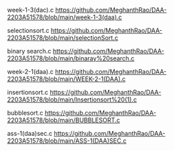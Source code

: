 week-1-3(dac).c   https://github.com/MeghanthRao/DAA-2203A51578/blob/main/week-1-3(daa).c

selectionsort.c    https://github.com/MeghanthRao/DAA-2203A51578/blob/main/selectionSort.c

binary search.c       https://github.com/MeghanthRao/DAA-2203A51578/blob/main/binaray%20search.c

week-2-1(daa).c       https://github.com/MeghanthRao/DAA-2203A51578/blob/main/WEEK-2-1(DAA).c

insertionsort.c      https://github.com/MeghanthRao/DAA-2203A51578/blob/main/Insertionsort%20(1).c

bubblesort.c         https://github.com/MeghanthRao/DAA-2203A51578/blob/main/BUBBLESORT.c

ass-1(daa)sec.c      https://github.com/MeghanthRao/DAA-2203A51578/blob/main/ASS-1(DAA)SEC.c
